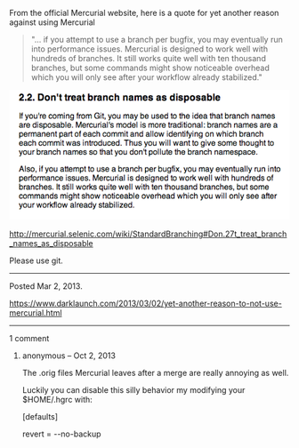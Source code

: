 From the official Mercurial website, here is a quote for yet another reason against using Mercurial

> "... if you attempt to use a branch per bugfix, you may eventually run into performance issues. Mercurial is designed to work well with hundreds of branches. It still works quite well with ten thousand branches, but some commands might show noticeable overhead which you will only see after your workflow already stabilized."

<img alt="" src="/img/uploads/2013-03/branch-names-not-disposable.png" />

http://mercurial.selenic.com/wiki/StandardBranching#Don.27t_treat_branch_names_as_disposable

Please use git.

---

Posted Mar 2, 2013.

https://www.darklaunch.com/2013/03/02/yet-another-reason-to-not-use-mercurial.html

---

1 comment

<ol>
    <li>
        <div>
            anonymous &ndash; Oct 2, 2013
            <div>
                <p>The .orig files Mercurial leaves after a merge are really annoying as well.</p><p></p><p>Luckily you can disable this silly behavior my modifying your $HOME/.hgrc with:</p><p>[defaults]</p><p>revert = --no-backup</p>
            </div>
        </div>
    </li>
</ol>
